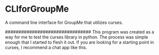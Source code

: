 # CLIforGroupMe
A command line interface for GroupMe that utilizes curses.

################################
This program was created as a way for me to test the curses library in python. The process was simple enough that I started to flesh it out. If you are looking for a starting point in curses, I recommend a chat app like this.

